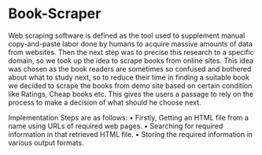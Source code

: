 # Book-Scraper

Web scraping software is defined as the tool used to supplement manual copy-and-paste labor done by humans to acquire massive amounts of data from websites.
Then the next step was to precise this research to a specific domain, so we took up the idea to scrape books from online sites. This idea was chosen as the book readers are sometimes so confused and bothered about what to study next, so to reduce their time in finding a suitable book we decided to scrape the books from demo site based on certain condition like Ratings, Cheap books etc. This gives the users a passage to rely on the process to make a decision of what should he choose next.

Implementation Steps are as follows:
          • Firstly, Getting an HTML file from a name using URLs of required web pages.
          • Searching for required information in that retrieved HTML file.
          • Storing the required information in various output formats.


